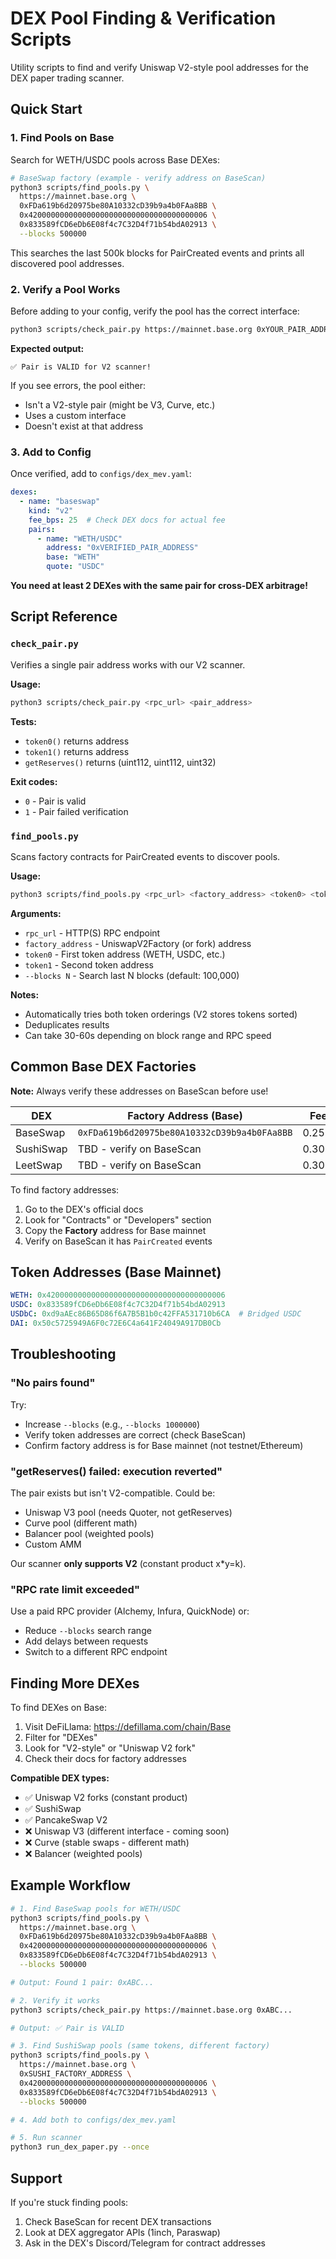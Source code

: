 # DEX Pool Finding & Verification Scripts

Utility scripts to find and verify Uniswap V2-style pool addresses for the DEX paper trading scanner.

## Quick Start

### 1. Find Pools on Base

Search for WETH/USDC pools across Base DEXes:

```bash
# BaseSwap factory (example - verify address on BaseScan)
python3 scripts/find_pools.py \
  https://mainnet.base.org \
  0xFDa619b6d20975be80A10332cD39b9a4b0FAa8BB \
  0x4200000000000000000000000000000000000006 \
  0x833589fCD6eDb6E08f4c7C32D4f71b54bdA02913 \
  --blocks 500000
```

This searches the last 500k blocks for PairCreated events and prints all discovered pool addresses.

### 2. Verify a Pool Works

Before adding to your config, verify the pool has the correct interface:

```bash
python3 scripts/check_pair.py https://mainnet.base.org 0xYOUR_PAIR_ADDRESS
```

**Expected output:**
```
✅ Pair is VALID for V2 scanner!
```

If you see errors, the pool either:
- Isn't a V2-style pair (might be V3, Curve, etc.)
- Uses a custom interface
- Doesn't exist at that address

### 3. Add to Config

Once verified, add to `configs/dex_mev.yaml`:

```yaml
dexes:
  - name: "baseswap"
    kind: "v2"
    fee_bps: 25  # Check DEX docs for actual fee
    pairs:
      - name: "WETH/USDC"
        address: "0xVERIFIED_PAIR_ADDRESS"
        base: "WETH"
        quote: "USDC"
```

**You need at least 2 DEXes with the same pair for cross-DEX arbitrage!**

## Script Reference

### `check_pair.py`

Verifies a single pair address works with our V2 scanner.

**Usage:**
```bash
python3 scripts/check_pair.py <rpc_url> <pair_address>
```

**Tests:**
- `token0()` returns address
- `token1()` returns address
- `getReserves()` returns (uint112, uint112, uint32)

**Exit codes:**
- `0` - Pair is valid
- `1` - Pair failed verification

### `find_pools.py`

Scans factory contracts for PairCreated events to discover pools.

**Usage:**
```bash
python3 scripts/find_pools.py <rpc_url> <factory_address> <token0> <token1> [--blocks N]
```

**Arguments:**
- `rpc_url` - HTTP(S) RPC endpoint
- `factory_address` - UniswapV2Factory (or fork) address
- `token0` - First token address (WETH, USDC, etc.)
- `token1` - Second token address
- `--blocks N` - Search last N blocks (default: 100,000)

**Notes:**
- Automatically tries both token orderings (V2 stores tokens sorted)
- Deduplicates results
- Can take 30-60s depending on block range and RPC speed

## Common Base DEX Factories

**Note:** Always verify these addresses on BaseScan before use!

| DEX | Factory Address (Base) | Fee |
|-----|------------------------|-----|
| BaseSwap | `0xFDa619b6d20975be80A10332cD39b9a4b0FAa8BB` | 0.25% |
| SushiSwap | TBD - verify on BaseScan | 0.30% |
| LeetSwap | TBD - verify on BaseScan | 0.30% |

To find factory addresses:
1. Go to the DEX's official docs
2. Look for "Contracts" or "Developers" section
3. Copy the **Factory** address for Base mainnet
4. Verify on BaseScan it has `PairCreated` events

## Token Addresses (Base Mainnet)

```yaml
WETH: 0x4200000000000000000000000000000000000006
USDC: 0x833589fCD6eDb6E08f4c7C32D4f71b54bdA02913
USDbC: 0xd9aAEc86B65D86f6A7B5B1b0c42FFA531710b6CA  # Bridged USDC
DAI: 0x50c5725949A6F0c72E6C4a641F24049A917DB0Cb
```

## Troubleshooting

### "No pairs found"

Try:
- Increase `--blocks` (e.g., `--blocks 1000000`)
- Verify token addresses are correct (check BaseScan)
- Confirm factory address is for Base mainnet (not testnet/Ethereum)

### "getReserves() failed: execution reverted"

The pair exists but isn't V2-compatible. Could be:
- Uniswap V3 pool (needs Quoter, not getReserves)
- Curve pool (different math)
- Balancer pool (weighted pools)
- Custom AMM

Our scanner **only supports V2** (constant product x*y=k).

### "RPC rate limit exceeded"

Use a paid RPC provider (Alchemy, Infura, QuickNode) or:
- Reduce `--blocks` search range
- Add delays between requests
- Switch to a different RPC endpoint

## Finding More DEXes

To find DEXes on Base:
1. Visit DeFiLlama: https://defillama.com/chain/Base
2. Filter for "DEXes"
3. Look for "V2-style" or "Uniswap V2 fork"
4. Check their docs for factory addresses

**Compatible DEX types:**
- ✅ Uniswap V2 forks (constant product)
- ✅ SushiSwap
- ✅ PancakeSwap V2
- ❌ Uniswap V3 (different interface - coming soon)
- ❌ Curve (stable swaps - different math)
- ❌ Balancer (weighted pools)

## Example Workflow

```bash
# 1. Find BaseSwap pools for WETH/USDC
python3 scripts/find_pools.py \
  https://mainnet.base.org \
  0xFDa619b6d20975be80A10332cD39b9a4b0FAa8BB \
  0x4200000000000000000000000000000000000006 \
  0x833589fCD6eDb6E08f4c7C32D4f71b54bdA02913 \
  --blocks 500000

# Output: Found 1 pair: 0xABC...

# 2. Verify it works
python3 scripts/check_pair.py https://mainnet.base.org 0xABC...

# Output: ✅ Pair is VALID

# 3. Find SushiSwap pools (same tokens, different factory)
python3 scripts/find_pools.py \
  https://mainnet.base.org \
  0xSUSHI_FACTORY_ADDRESS \
  0x4200000000000000000000000000000000000006 \
  0x833589fCD6eDb6E08f4c7C32D4f71b54bdA02913 \
  --blocks 500000

# 4. Add both to configs/dex_mev.yaml

# 5. Run scanner
python3 run_dex_paper.py --once
```

## Support

If you're stuck finding pools:
1. Check BaseScan for recent DEX transactions
2. Look at DEX aggregator APIs (1inch, Paraswap)
3. Ask in the DEX's Discord/Telegram for contract addresses
